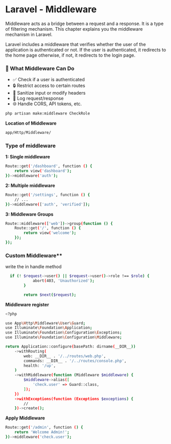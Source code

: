# Laravel - Middleware
Middleware acts as a bridge between a request and a response. It is a type of filtering mechanism. This chapter explains you the middleware mechanism in Laravel.

Laravel includes a middleware that verifies whether the user of the application is authenticated or not. If the user is authenticated, it redirects to the home page otherwise, if not, it redirects to the login page.

### 🔧 What Middleware Can Do
* ✅ Check if a user is authenticated
* 🔒 Restrict access to certain routes
* 🧼 Sanitize input or modify headers
* 🔁 Log request/response
* 🌐 Handle CORS, API tokens, etc.
 
```bash
php artisan make:middleware CheckRole
```

**Location of Middleware**
```bash
app/Http/Middleware/
```

### **Type of middleware**

**1: Single middleware**
```bash
Route::get('/dashboard', function () {
    return view('dashboard');
})->middleware('auth');
```

**2: Multiple middleware**
```bash
Route::get('/settings', function () {
    // ...
})->middleware(['auth', 'verified']);
```

**3: Middleware Groups**
```bash
Route::middleware(['web'])->group(function () {
    Route::get('/', function () {
        return view('welcome');
    });
});
```


### Custom Middleware**
write the in handle method
```bash
  if (! $request->user() || $request->user()->role !== $role) {
            abort(403, 'Unauthorized');
        }

        return $next($request);
```

**Middleware register**
```bash
<?php

use App\Http\Middleware\User\Guard;
use Illuminate\Foundation\Application;
use Illuminate\Foundation\Configuration\Exceptions;
use Illuminate\Foundation\Configuration\Middleware;

return Application::configure(basePath: dirname(__DIR__))
    ->withRouting(
        web: __DIR__ . '/../routes/web.php',
        commands: __DIR__ . '/../routes/console.php',
        health: '/up',
    )
    ->withMiddleware(function (Middleware $middleware) {
        $middleware->alias([
            'check.user' => Guard::class,
        ]);
    })
    ->withExceptions(function (Exceptions $exceptions) {
        //
    })->create();
```

**Apply Middleware**
```bash
Route::get('/admin', function () {
    return 'Welcome Admin!';
})->middleware('check.user');

```